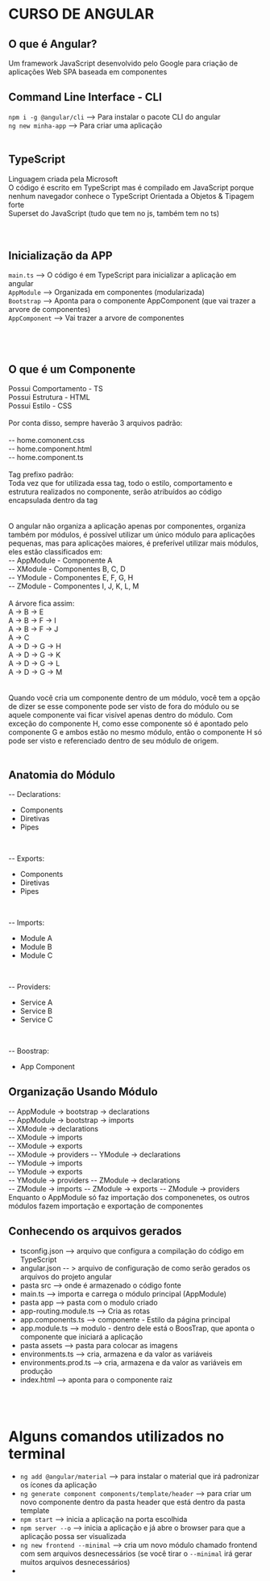 # CURSO DE ANGULAR

## O que é Angular?
Um framework JavaScript desenvolvido pelo Google para criação de aplicações Web SPA baseada em componentes 

## Command Line Interface - CLI
`npm i -g @angular/cli`    --> Para instalar o pacote CLI do angular  
`ng new minha-app`         --> Para criar uma aplicação
<br/>
<br/>

## TypeScript
Linguagem criada pela Microsoft  
O código é escrito em TypeScript mas é compilado em JavaScript porque nenhum navegador conhece o TypeScript
Orientada a Objetos & Tipagem forte   
Superset do JavaScript (tudo que tem no js, também tem no ts)  
<br/>
<br/>  
  
## Inicialização da APP
`main.ts`                  --> O código é em TypeScript para inicializar a aplicação em angular  
`AppModule`                --> Organizada em componentes (modularizada)  
`Bootstrap`                --> Aponta para o componente AppComponent (que vai trazer a arvore de componentes)  
`AppComponent`             --> Vai trazer a arvore de componentes  
<br/>  
<br/>  
  
## O que é um Componente
Possui Comportamento - TS  
Possui Estrutura - HTML  
Possui Estilo - CSS  
<br/>
Por conta disso, sempre haverão 3 arquivos padrão:  
<br/>
-- home.comonent.css  
-- home.component.html   
-- home.component.ts  
<br/>
Tag prefixo padrão: <app-home></app-home>  
Toda vez que for utilizada essa tag, todo o estilo, comportamento e estrutura realizados no componente, serão atribuídos ao código encapsulada dentro da tag  
<br/>  
O angular não organiza a aplicação apenas por componentes, organiza também por módulos, é possível utilizar um único módulo para aplicações pequenas, mas para aplicações maiores, é preferível utilizar mais módulos, eles estão classificados em:   
-- AppModule     - Componente A  
-- XModule       - Componentes B, C, D  
-- YModule       - Componentes E, F, G, H  
-- ZModule       - Componentes I, J, K, L, M  
<br/>
A árvore fica assim:  
A   ->    B  ->   E  
A   ->    B  ->   F ->  I  
A   ->    B  ->   F ->  J  
A   ->    C  
A   ->    D  ->   G ->  H  
A   ->    D  ->   G ->  K  
A   ->    D  ->   G ->  L  
A   ->    D  ->   G ->  M  
<br/>  
Quando você cria um componente dentro de um módulo, você tem a opção de dizer se esse componente pode ser visto de fora do módulo ou se aquele componente vai ficar visível apenas dentro do módulo.
Com exceção do componente H, como esse componente só é apontado pelo componente G e ambos estão no mesmo módulo, então o componente H só pode ser visto e referenciado dentro de seu módulo de origem.  
<br/>  

## Anatomia do Módulo
-- Declarations:                     
 * Components                       
 * Diretivas                        
 * Pipes                            
<br/>  

-- Exports:
 * Components
 * Diretivas
 * Pipes
<br/>  

-- Imports:                          
 * Module A                         
 * Module B                         
 * Module C 
<br/>

 -- Providers:
 * Service A
 * Service B
 * Service C                 
<br/>

-- Boostrap:
 * App Component
  
  
  
## Organização Usando Módulo
 -- AppModule    -> bootstrap        -> declarations  
 -- AppModule    -> bootstrap        -> imports  
 -- XModule      -> declarations  
 -- XModule      -> imports  
 -- XModule      -> exports  
 -- XModule      -> providers
 -- YModule      -> declarations  
 -- YModule      -> imports  
 -- YModule      -> exports  
 -- YModule      -> providers
 -- ZModule      -> declarations  
 -- ZModule      -> imports
 -- ZModule      -> exports
 -- ZModule      -> providers
<br/>
Enquanto o AppModule só faz importação dos componenetes, os outros módulos fazem importação e exportação de componentes

## Conhecendo os arquivos gerados
* tsconfig.json --> arquivo que configura a compilação do código em TypeScript
* angular.json -- > arquivo de configuração de como serão gerados os arquivos do projeto angular
* pasta src --> onde é armazenado o código fonte
* main.ts --> importa e carrega o módulo principal (AppModule)
* pasta app --> pasta com o modulo criado
* app-routing.module.ts --> Cria as rotas
* app.components.ts --> componente - Estilo da página principal
* app.module.ts --> modulo - dentro dele está o BoosTrap, que aponta o componente que iniciará a aplicação
* pasta assets --> pasta para colocar as imagens
* environments.ts --> cria, armazena e da valor as variáveis
* environments.prod.ts --> cria, armazena e da valor as variáveis em produção
* index.html --> aponta para o componente raiz
</br>
</br>

# Alguns comandos utilizados no terminal
* `ng add @angular/material` --> para instalar o material que irá padronizar os ícones da aplicação
* `ng generate component components/template/header` --> para criar um novo componente dentro da pasta header que está dentro da pasta template
* `npm start` --> inicia a aplicação na porta escolhida
* `npm server --o` --> inicia a aplicação e já abre o browser para que a aplicação possa ser visualizada
* `ng new frontend --minimal` --> cria um novo módulo chamado frontend com sem arquivos desnecessários (se você tirar o `--minimal` irá gerar muitos arquivos desnecessários)
* 